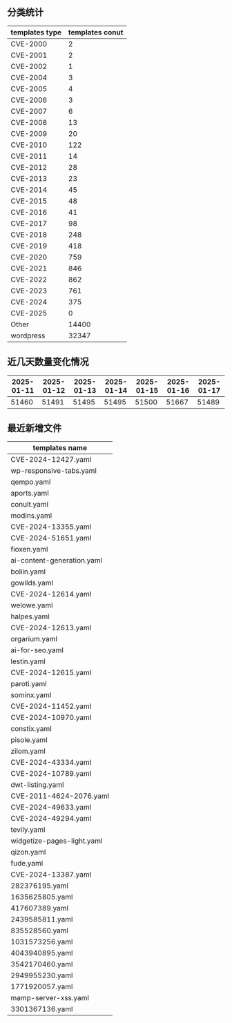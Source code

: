 ## 分类统计
| templates type | templates conut | 
| --- | --- |
| CVE-2000 | 2 |
| CVE-2001 | 2 |
| CVE-2002 | 1 |
| CVE-2004 | 3 |
| CVE-2005 | 4 |
| CVE-2006 | 3 |
| CVE-2007 | 6 |
| CVE-2008 | 13 |
| CVE-2009 | 20 |
| CVE-2010 | 122 |
| CVE-2011 | 14 |
| CVE-2012 | 28 |
| CVE-2013 | 23 |
| CVE-2014 | 45 |
| CVE-2015 | 48 |
| CVE-2016 | 41 |
| CVE-2017 | 98 |
| CVE-2018 | 248 |
| CVE-2019 | 418 |
| CVE-2020 | 759 |
| CVE-2021 | 846 |
| CVE-2022 | 862 |
| CVE-2023 | 761 |
| CVE-2024 | 375 |
| CVE-2025 | 0 |
| Other | 14400 |
| wordpress | 32347 |
## 近几天数量变化情况
|2025-01-11 | 2025-01-12 | 2025-01-13 | 2025-01-14 | 2025-01-15 | 2025-01-16 | 2025-01-17|
|--- | ------ | ------ | ------ | ------ | ------ | ---|
|51460 | 51491 | 51495 | 51495 | 51500 | 51667 | 51489|
## 最近新增文件
| templates name | 
| --- |
| CVE-2024-12427.yaml |
| wp-responsive-tabs.yaml |
| qempo.yaml |
| aports.yaml |
| conult.yaml |
| modins.yaml |
| CVE-2024-13355.yaml |
| CVE-2024-51651.yaml |
| fioxen.yaml |
| ai-content-generation.yaml |
| boliin.yaml |
| gowilds.yaml |
| CVE-2024-12614.yaml |
| welowe.yaml |
| halpes.yaml |
| CVE-2024-12613.yaml |
| orgarium.yaml |
| ai-for-seo.yaml |
| lestin.yaml |
| CVE-2024-12615.yaml |
| paroti.yaml |
| sominx.yaml |
| CVE-2024-11452.yaml |
| CVE-2024-10970.yaml |
| constix.yaml |
| pisole.yaml |
| zilom.yaml |
| CVE-2024-43334.yaml |
| CVE-2024-10789.yaml |
| dwt-listing.yaml |
| CVE-2011-4624-2076.yaml |
| CVE-2024-49633.yaml |
| CVE-2024-49294.yaml |
| tevily.yaml |
| widgetize-pages-light.yaml |
| qizon.yaml |
| fude.yaml |
| CVE-2024-13387.yaml |
| 282376195.yaml |
| 1635625805.yaml |
| 417607389.yaml |
| 2439585811.yaml |
| 835528560.yaml |
| 1031573256.yaml |
| 4043940895.yaml |
| 3542170460.yaml |
| 2949955230.yaml |
| 1771920057.yaml |
| mamp-server-xss.yaml |
| 3301367136.yaml |
